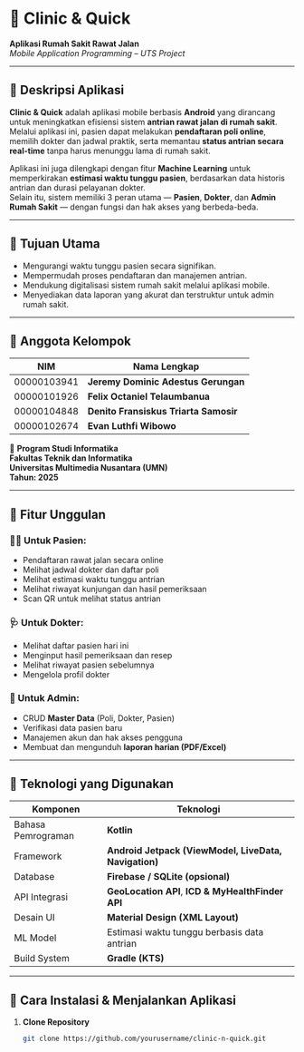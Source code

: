 # 🏥 Clinic & Quick  
**Aplikasi Rumah Sakit Rawat Jalan**  
_Mobile Application Programming – UTS Project_

---

## 📖 Deskripsi Aplikasi
**Clinic & Quick** adalah aplikasi mobile berbasis **Android** yang dirancang untuk meningkatkan efisiensi sistem **antrian rawat jalan di rumah sakit**.  
Melalui aplikasi ini, pasien dapat melakukan **pendaftaran poli online**, memilih dokter dan jadwal praktik, serta memantau **status antrian secara real-time** tanpa harus menunggu lama di rumah sakit.

Aplikasi ini juga dilengkapi dengan fitur **Machine Learning** untuk memperkirakan **estimasi waktu tunggu pasien**, berdasarkan data historis antrian dan durasi pelayanan dokter.  
Selain itu, sistem memiliki 3 peran utama — **Pasien**, **Dokter**, dan **Admin Rumah Sakit** — dengan fungsi dan hak akses yang berbeda-beda.

---

## 🎯 Tujuan Utama
- Mengurangi waktu tunggu pasien secara signifikan.  
- Mempermudah proses pendaftaran dan manajemen antrian.  
- Mendukung digitalisasi sistem rumah sakit melalui aplikasi mobile.  
- Menyediakan data laporan yang akurat dan terstruktur untuk admin rumah sakit.

---

## 👥 Anggota Kelompok

| NIM | Nama Lengkap |
|-----|-----------------------------|
| 00000103941 | **Jeremy Dominic Adestus Gerungan** |
| 00000101926 | **Felix Octaniel Telaumbanua** |
| 00000104848 | **Denito Fransiskus Triarta Samosir** |
| 00000102674 | **Evan Luthfi Wibowo** |

📘 **Program Studi Informatika**  
**Fakultas Teknik dan Informatika**  
**Universitas Multimedia Nusantara (UMN)**  
**Tahun: 2025**

---

## 🌟 Fitur Unggulan

### 👨‍⚕️ Untuk Pasien:
- Pendaftaran rawat jalan secara online  
- Melihat jadwal dokter dan daftar poli  
- Melihat estimasi waktu tunggu antrian  
- Melihat riwayat kunjungan dan hasil pemeriksaan  
- Scan QR untuk melihat status antrian  

### 🩺 Untuk Dokter:
- Melihat daftar pasien hari ini  
- Menginput hasil pemeriksaan dan resep  
- Melihat riwayat pasien sebelumnya  
- Mengelola profil dokter  

### 🧾 Untuk Admin:
- CRUD **Master Data** (Poli, Dokter, Pasien)  
- Verifikasi data pasien baru  
- Manajemen akun dan hak akses pengguna  
- Membuat dan mengunduh **laporan harian (PDF/Excel)**  

---

## 🧠 Teknologi yang Digunakan
| Komponen | Teknologi |
|-----------|------------|
| Bahasa Pemrograman | **Kotlin** |
| Framework | **Android Jetpack (ViewModel, LiveData, Navigation)** |
| Database | **Firebase / SQLite (opsional)** |
| API Integrasi | **GeoLocation API**, **ICD & MyHealthFinder API** |
| Desain UI | **Material Design (XML Layout)** |
| ML Model | Estimasi waktu tunggu berbasis data antrian |
| Build System | **Gradle (KTS)** |

---

## 📲 Cara Instalasi & Menjalankan Aplikasi

1. **Clone Repository**
   ```bash
   git clone https://github.com/yourusername/clinic-n-quick.git
